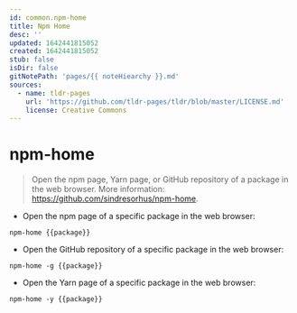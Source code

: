 ```yaml
---
id: common.npm-home
title: Npm Home
desc: ''
updated: 1642441815052
created: 1642441815052
stub: false
isDir: false
gitNotePath: 'pages/{{ noteHiearchy }}.md'
sources:
  - name: tldr-pages
    url: 'https://github.com/tldr-pages/tldr/blob/master/LICENSE.md'
    license: Creative Commons
---
```

# npm-home

> Open the npm page, Yarn page, or GitHub repository of a package in the web browser.
> More information: <https://github.com/sindresorhus/npm-home>.

- Open the npm page of a specific package in the web browser:

`npm-home {{package}}`

- Open the GitHub repository of a specific package in the web browser:

`npm-home -g {{package}}`

- Open the Yarn page of a specific package in the web browser:

`npm-home -y {{package}}`

